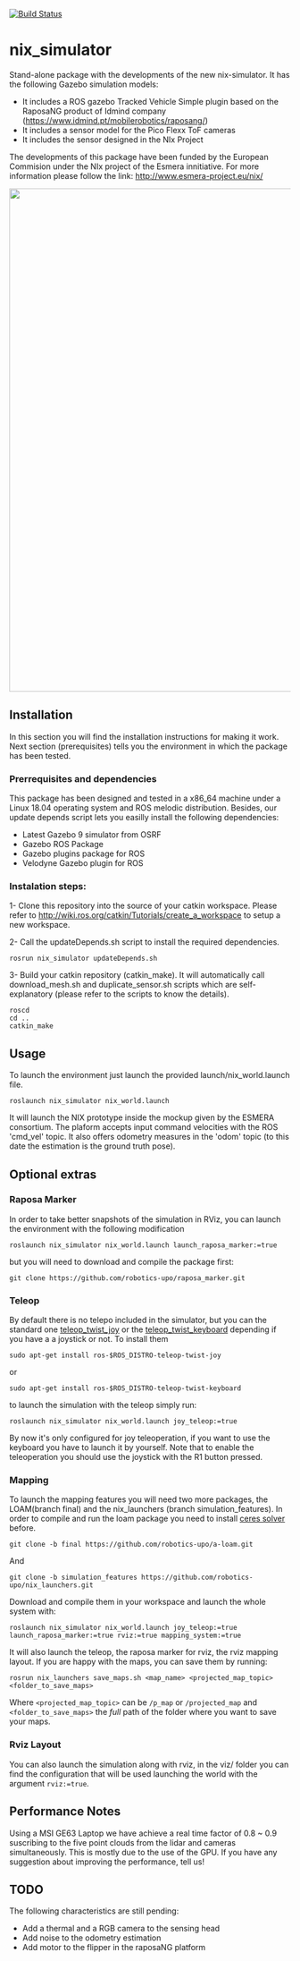 [![Build Status](https://travis-ci.com/robotics-upo/nix_simulator.svg?token=TqYzdkAmMjrnqQCYqhh1&branch=master)](https://travis-ci.com/robotics-upo/nix_simulator)

# nix_simulator
Stand-alone package with the developments of the new nix-simulator. It has the following Gazebo simulation models:

- It includes a ROS gazebo Tracked Vehicle Simple plugin based on the RaposaNG product of Idmind company (https://www.idmind.pt/mobilerobotics/raposang/)
- It includes a sensor model for the Pico Flexx ToF cameras
- It includes the sensor designed in the NIx Project

The developments of this package have been funded by the European Commision under the NIx project of the Esmera innitiative. For more information please follow the link: http://www.esmera-project.eu/nix/


<p align="center">
    <img src="resources/sim_preview.gif" width="900">
</p>

## Installation

In this section you will find the installation instructions for making it work. Next section (prerequisites) tells you the environment in which the package has been tested.

### Prerrequisites and dependencies

This package has been designed and tested in a x86_64 machine under a Linux 18.04 operating system and ROS melodic distribution. Besides, our update depends script lets you easilly install the following dependencies:

- Latest Gazebo 9 simulator from OSRF
- Gazebo ROS Package
- Gazebo plugins package for ROS
- Velodyne Gazebo plugin for ROS

### Instalation steps:

1- Clone this repository into the source of your catkin workspace. Please refer to http://wiki.ros.org/catkin/Tutorials/create_a_workspace to setup a new workspace.

2- Call the updateDepends.sh script to install the required dependencies.

```
rosrun nix_simulator updateDepends.sh
```

3- Build your catkin repository (catkin_make). It will automatically call download_mesh.sh and duplicate_sensor.sh scripts which are self-explanatory (please refer to the scripts to know the details).

```
roscd 
cd ..
catkin_make
```
## Usage

To launch the environment just launch the provided launch/nix_world.launch file.

```
roslaunch nix_simulator nix_world.launch
```

It will launch the NIX prototype inside the mockup given by the ESMERA consortium. The plaform accepts input command velocities with the ROS 'cmd_vel' topic. It also offers odometry measures in the 'odom' topic (to this date the estimation is the ground truth pose).

## Optional extras

### Raposa Marker

In order to take better snapshots of the simulation in RViz, you can launch the environment with the following modification

```
roslaunch nix_simulator nix_world.launch launch_raposa_marker:=true
```

but you will need to download and compile the package first:

```
git clone https://github.com/robotics-upo/raposa_marker.git
```

### Teleop

By default there is no telepo included in the simulator, but you can the standard one [teleop_twist_joy](http://wiki.ros.org/teleop_twist_joy) or the [teleop_twist_keyboard](http://wiki.ros.org/teleop_twist_keyboard) depending if you have a a joystick or not. To install them

```
sudo apt-get install ros-$ROS_DISTRO-teleop-twist-joy
```
or 

```
sudo apt-get install ros-$ROS_DISTRO-teleop-twist-keyboard
```

to launch the simulation with the teleop simply run:

```
roslaunch nix_simulator nix_world.launch joy_teleop:=true
```

By now it's only configured for joy teleoperation, if you want to use the keyboard you have to launch it by yourself. Note that to enable the teleoperation you should use the joystick with the R1 button pressed. 

### Mapping 

To launch the mapping features you will need two more packages, the LOAM(branch final) and the nix_launchers (branch simulation_features). In order to compile and run the loam package you need to install [ceres solver](http://ceres-solver.org/installation.html) before.

```
git clone -b final https://github.com/robotics-upo/a-loam.git
```
And
```
git clone -b simulation_features https://github.com/robotics-upo/nix_launchers.git
```

Download and compile them in your workspace and launch the whole system with:

```
roslaunch nix_simulator nix_world.launch joy_teleop:=true launch_raposa_marker:=true rviz:=true mapping_system:=true
```

It will also launch the teleop, the raposa marker for rviz, the rviz mapping layout. If you are happy with the maps, you can save them by running:
```
rosrun nix_launchers save_maps.sh <map_name> <projected_map_topic> <folder_to_save_maps>
```

Where ```<projected_map_topic>``` can be ```/p_map``` or ```/projected_map``` and ```<folder_to_save_maps>``` the *full* path of the folder where you want to save your maps.

### Rviz Layout

You can also launch the simulation along with rviz, in the viz/ folder you can find the configuration that will be used launching the world with the argument ```rviz:=true```.

## Performance Notes

Using a MSI GE63 Laptop we have achieve a real time factor of 0.8 ~ 0.9 suscribing to the five point clouds from the lidar and cameras simultaneously. This is mostly due to the use of the GPU. If you have any suggestion about improving the performance, tell us!

## TODO

The following characteristics are still pending:

- Add a thermal and a RGB camera to the sensing head
- Add noise to the odometry estimation
- Add motor to the flipper in the raposaNG platform
